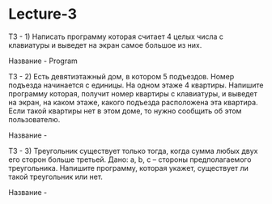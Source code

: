 # Lecture-3

ТЗ - 1) Написать программу которая считает 4 целых числа с клавиатуры и выведет на экран самое 
большое из них.

Название - Program

ТЗ - 2) Есть девятиэтажный дом, в котором 5 подъездов. Номер подъезда начинается с единицы. На 
одном этаже 4 квартиры. Напишите программу которая, получит номер квартиры с клавиатуры, и 
выведет на экран, на каком этаже, какого подъезда расположена эта квартира. Если такой 
квартиры нет в этом доме, то нужно сообщить об этом пользователю.

Название -

ТЗ - 3) Треугольник существует только тогда, когда сумма любых двух его сторон больше третьей. Дано: a, 
b, c – стороны предполагаемого треугольника. Напишите программу, которая укажет, существует ли 
такой треугольник или нет.

Название - 
